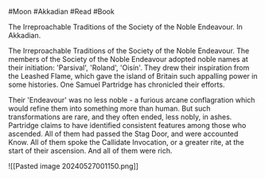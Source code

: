 #Moon #Akkadian #Read #Book 

The Irreproachable Traditions of the Society of the Noble Endeavour. In Akkadian.

The Irreproachable Traditions of the Society of the Noble Endeavour. The members of the Society of the Noble Endeavour adopted noble names at their initiation: 'Parsival', 'Roland', 'Oisín'. They drew their inspiration from the Leashed Flame, which gave the island of Britain such appalling power in some histories. One Samuel Partridge has chronicled their efforts.

Their 'Endeavour' was no less noble - a furious arcane conflagration which would refine them into something more than human. But such transformations are rare, and they often ended, less nobly, in ashes. Partridge claims to have identified consistent features among those who ascended. All of them had passed the Stag Door, and were accounted Know. All of them spoke the Callidate Invocation, or a greater rite, at the start of their ascension. And all of them were rich.

![[Pasted image 20240527001150.png]]